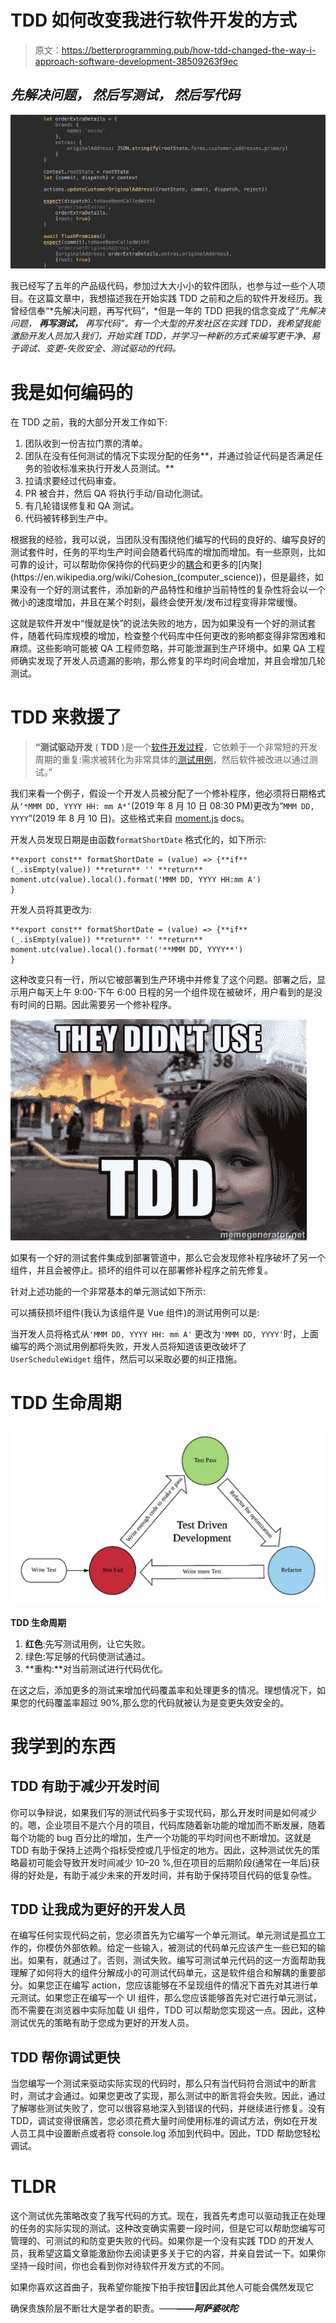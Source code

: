 # TDD 如何改变我进行软件开发的方式

> 原文：<https://betterprogramming.pub/how-tdd-changed-the-way-i-approach-software-development-38509263f9ec>

## *先解决问题，* ***然后写测试，*** *然后写代码*

![](img/7dbcd648b2115c33eaff6042be141025.png)

我已经写了五年的产品级代码，参加过大大小小的软件团队，也参与过一些个人项目。在这篇文章中，我想描述我在开始实践 TDD 之前和之后的软件开发经历。我曾经信奉“*先解决问题，再写代码”，*但是一年的 TDD 把我的信念变成了“*先解决问题，* ***再写测试，*** *再写代码”。有一个大型的开发社区在实践 TDD，我希望我能激励开发人员加入我们，开始实践 TDD，并学习一种新的方式来编写更干净、易于调试、变更-失败安全、测试驱动的代码。*

# 我是如何编码的

在 TDD 之前，我的大部分开发工作如下:

1.  团队收到一份吉拉门票的清单。
2.  团队在没有任何测试的情况下实现分配的任务**，并通过验证代码是否满足任务的验收标准来执行开发人员测试。**
3.  拉请求要经过代码审查。
4.  PR 被合并，然后 QA 将执行手动/自动化测试。
5.  有几轮错误修复和 QA 测试。
6.  代码被转移到生产中。

根据我的经验，我可以说，当团队没有围绕他们编写的代码的良好的、编写良好的测试套件时，任务的平均生产时间会随着代码库的增加而增加。有一些原则，比如可靠的设计，可以帮助你保持你的代码更少的[耦合](https://en.wikipedia.org/wiki/Coupling_(computer_programming))和更多的[内聚](https://en.wikipedia.org/wiki/Cohesion_(computer_science))，但是最终，如果没有一个好的测试套件，添加新的产品特性和维护当前特性的复杂性将会以一个微小的速度增加，并且在某个时刻，最终会使开发/发布过程变得非常缓慢。

这就是软件开发中“慢就是快”的说法失败的地方，因为如果没有一个好的测试套件，随着代码库规模的增加，检查整个代码库中任何更改的影响都变得非常困难和麻烦。这些影响可能被 QA 工程师忽略，并可能泄漏到生产环境中。如果 QA 工程师确实发现了开发人员遗漏的影响，那么修复的平均时间会增加，并且会增加几轮测试。

# TDD 来救援了

> **“测试驱动开发** ( **TDD** )是一个[软件开发过程](https://en.wikipedia.org/wiki/Software_development_process)，它依赖于一个非常短的开发周期的重复:需求被转化为非常具体的[测试用例](https://en.wikipedia.org/wiki/Test_case)，然后软件被改进以通过测试。”

我们来看一个例子，假设一个开发人员被分配了一个修补程序，他必须将日期格式从`‘*MMM DD, YYYY HH: mm A*’`(2019 年 8 月 10 日 08:30 PM)更改为“`MMM DD, YYYY`”(2019 年 8 月 10 日)。这些格式来自 [moment.js](https://momentjs.com/docs/#/displaying/) docs。

开发人员发现日期是由函数`formatShortDate` 格式化的，如下所示:

```
**export const** formatShortDate = (value) => {**if** (_.isEmpty(value)) **return** '' **return** moment.utc(value).local().format('MMM DD, YYYY HH:mm A')
}
```

开发人员将其更改为:

```
**export const** formatShortDate = (value) => {**if** (_.isEmpty(value)) **return** '' **return** moment.utc(value).local().format('**MMM DD, YYYY**')
}
```

这种改变只有一行，所以它被部署到生产环境中并修复了这个问题。部署之后，显示用户每天上午 9:00-下午 6:00 日程的另一个组件现在被破坏，用户看到的是没有时间的日期。因此需要另一个修补程序。

![](img/68a296b5901016c90ac82b6179f1904e.png)

如果有一个好的测试套件集成到部署管道中，那么它会发现修补程序破坏了另一个组件，并且会被停止。损坏的组件可以在部署修补程序之前先修复。

针对上述功能的一个非常基本的单元测试如下所示:

可以捕获损坏组件(我认为该组件是 Vue 组件)的测试用例可以是:

当开发人员将格式从`'MMM DD, YYYY HH: mm A'` 更改为`'MMM DD, YYYY'`时，上面编写的两个测试用例都将失败，开发人员将知道该更改破坏了`UserScheduleWidget` 组件，然后可以采取必要的纠正措施。

# TDD 生命周期

![](img/bc6b16a80890abacbdc51b529fd6d6d8.png)

**TDD 生命周期**

1.  **红色**:先写测试用例，让它失败。
2.  绿色:写足够的代码使测试通过。
3.  **重构:**对当前测试进行代码优化。

在这之后，添加更多的测试来增加代码覆盖率和处理更多的情况。理想情况下，如果您的代码覆盖率超过 90%,那么您的代码就被认为是变更失效安全的。

# **我学到的东西**

## **TDD 有助于减少开发时间**

你可以争辩说，如果我们写的测试代码多于实现代码，那么开发时间是如何减少的。嗯，企业项目不是六个月的项目，代码库随着新功能的增加而不断发展，随着每个功能的 bug 百分比的增加，生产一个功能的平均时间也不断增加。这就是 TDD 有助于保持上述两个指标受控或几乎恒定的地方。因此，这种测试优先的策略最初可能会导致开发时间减少 10–20 %,但在项目的后期阶段(通常在一年后)获得的好处是，有助于减少未来的开发时间，并有助于保持项目代码的低复杂性。

## **TDD 让我成为更好的开发人员**

在编写任何实现代码之前，您必须首先为它编写一个单元测试。单元测试是孤立工作的，你模仿外部依赖。给定一些输入，被测试的代码单元应该产生一些已知的输出。如果有，就通过了。否则，测试失败。编写可测试单元代码的这一方面帮助我理解了如何将大的组件分解成小的可测试代码单元，这是软件组合和解耦的重要部分。如果您正在编写 action，您应该能够在不呈现组件的情况下首先对其进行单元测试。如果您正在编写一个 UI 组件，那么您应该能够首先对它进行单元测试，而不需要在浏览器中实际加载 UI 组件，TDD 可以帮助您实现这一点。因此，这种测试优先的策略有助于您成为更好的开发人员。

## **TDD 帮你调试更快**

当您编写一个测试来驱动实际实现的代码时，那么只有当代码符合测试中的断言时，测试才会通过。如果您更改了实现，那么测试中的断言将会失败。因此，通过了解哪些测试失败了，您可以很容易地深入到错误的代码，并继续进行修复。没有 TDD，调试变得很痛苦，您必须花费大量时间使用标准的调试方法，例如在开发人员工具中设置断点或者将 console.log 添加到代码中。因此，TDD 帮助您轻松调试。

# TLDR

这个测试优先策略改变了我写代码的方式。现在，我首先考虑可以驱动我正在处理的任务的实际实现的测试。这种改变确实需要一段时间，但是它可以帮助您编写可管理的、可测试的和防变更失败的代码。如果你是一个没有实践 TDD 的开发人员，我希望这篇文章能激励你去阅读更多关于它的内容，并亲自尝试一下。如果你坚持一段时间，你也会看到你对待软件开发方式的不同。

如果你喜欢这首曲子，我希望你能按下拍手按钮👏因此其他人可能会偶然发现它

确保贵族阶层不断壮大是学者的职责。——**——*阿萨婆吠陀***